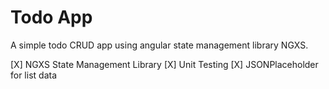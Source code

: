 # Todo App
A simple todo CRUD app using angular state management library NGXS.

[X] NGXS State Management Library
[X] Unit Testing
[X] JSONPlaceholder for list data
